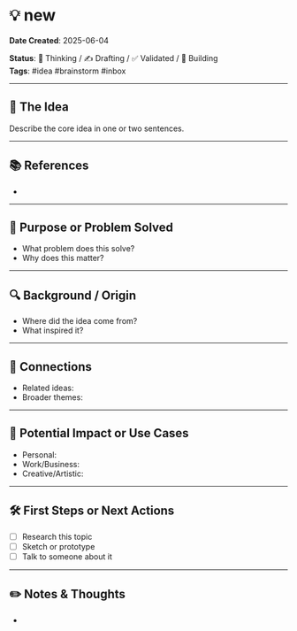 # 💡 new

**Date Created**: 2025-06-04  

**Status**: 🧠 Thinking / ✍️ Drafting / ✅ Validated / 🚧 Building  
**Tags**: #idea #brainstorm #inbox

---

## 🧠 The Idea

Describe the core idea in one or two sentences.

---

## 📚 References

- 

---

## 🎯 Purpose or Problem Solved

- What problem does this solve?
- Why does this matter?

---

## 🔍 Background / Origin

- Where did the idea come from?
- What inspired it?

---

## 🧩 Connections

- Related ideas: 
- Broader themes: 

---

## 🚀 Potential Impact or Use Cases

- Personal:  
- Work/Business:  
- Creative/Artistic:  

---

## 🛠️ First Steps or Next Actions

- [ ] Research this topic
- [ ] Sketch or prototype
- [ ] Talk to someone about it

---

## ✏️ Notes & Thoughts

- 

